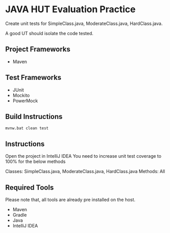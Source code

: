 # JAVA HUT Evaluation Practice

Create unit tests for SimpleClass.java, ModerateClass.java, HardClass.java.

A good UT should isolate the code tested.

## Project Frameworks

* Maven

## Test Frameworks

* JUnit
* Mockito
* PowerMock

## Build Instructions

`mvnw.bat clean test`

## Instructions
Open the project in IntelliJ IDEA
You need to increase unit test coverage to 100% for the below methods

Classes:  SimpleClass.java, ModerateClass.java, HardClass.java
Methods: All

## Required Tools
Please note that, all tools are already pre installed on the host.

* Maven
* Gradle
* Java
* IntelliJ IDEA

